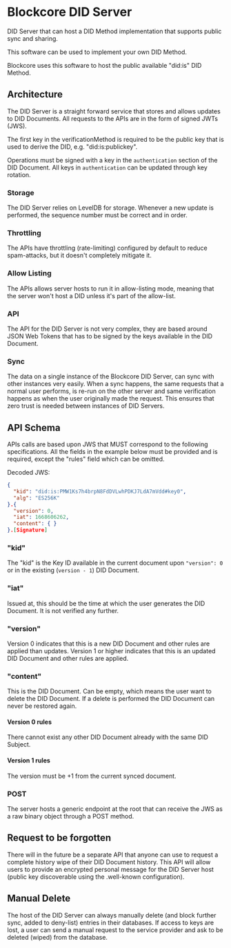 # Blockcore DID Server

DID Server that can host a DID Method implementation that supports public sync and sharing.

This software can be used to implement your own DID Method.

Blockcore uses this software to host the public available "did:is" DID Method.

## Architecture

The DID Server is a straight forward service that stores and allows updates to DID Documents. All requests to the APIs are in the form of signed JWTs (JWS).

The first key in the verificationMethod is required to be the public key that is used to derive the DID, e.g. "did:is:publickey".

Operations must be signed with a key in the `authentication` section of the DID Document. All keys in `authentication` can be updated through key rotation.

### Storage

The DID Server relies on LevelDB for storage. Whenever a new update is performed, the sequence number must be correct and in order.

### Throttling

The APIs have throttling (rate-limiting) configured by default to reduce spam-attacks, but it doesn't completely mitigate it.

### Allow Listing

The APIs allows server hosts to run it in allow-listing mode, meaning that the server won't host a DID unless it's part of the allow-list.

### API

The API for the DID Server is not very complex, they are based around JSON Web Tokens that has to be signed by the keys available in the DID Document.

### Sync

The data on a single instance of the Blockcore DID Server, can sync with other instances very easily. When a sync happens, the same requests that a normal user performs, is re-run on the other server and same verification happens as when the user originally made the request. This ensures that zero trust is needed between instances of DID Servers.

## API Schema

APIs calls are based upon JWS that MUST correspond to the following specifications. All the fields in the example below must be provided and is required, except the "rules" field which can be omitted.

Decoded JWS:

```json
{
  "kid": "did:is:PMW1Ks7h4brpN8FdDVLwhPDKJ7LdA7mVdd#key0",
  "alg": "ES256K"
}.{
  "version": 0,
  "iat": 1668606262,
  "content": { }
}.[Signature]
```

### "kid"

The "kid" is the Key ID available in the current document upon `"version": 0` or in the existing (`version - 1`) DID Document.

### "iat"

Issued at, this should be the time at which the user generates the DID Document. It is not verified any further.

### "version"

Version 0 indicates that this is a new DID Document and other rules are applied than updates.
Version 1 or higher indicates that this is an updated DID Document and other rules are applied.

### "content"

This is the DID Document. Can be empty, which means the user want to delete the DID Document. If a delete is performed the DID Document can never be restored again.

#### Version 0 rules

There cannot exist any other DID Document already with the same DID Subject.

#### Version 1 rules

The version must be +1 from the current synced document.

### POST

The server hosts a generic endpoint at the root that can receive the JWS as a raw binary object through a POST method.

## Request to be forgotten

There will in the future be a separate API that anyone can use to request a complete history wipe of their DID Document history. This API will allow users to provide an encrypted personal message for the DID Server host (public key discoverable using the .well-known configuration).

## Manual Delete

The host of the DID Server can always manually delete (and block further sync, added to deny-list) entries in their databases. If access to keys are lost, a user can send a manual request to the service provider and ask to be deleted (wiped) from the database.
